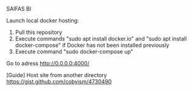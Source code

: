 SAIFAS BI

Launch local docker hosting:

1. Pull this repository
2. Execute commands "sudo apt install docker.io" and "sudo apt install docker-compose" if Docker has not been installed previously
3. Execute command "sudo docker-compose up" 

Go to adress http://0.0.0.0:4000/

[Guide] Host site from another directory https://gist.github.com/cobyism/4730490
